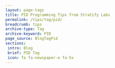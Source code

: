 ```yaml
---
layout: page-tags
title: PID Programming Tips from Stratify Labs
permalink: /tips/tag/pid/
breadcrumb: tips
archive-type: Tag
archive-keyword: PID
page_source: BlogTagPid
sections:
 intro: Blog
 brief: PID Tag
 icon: fa fa-newspaper-o fa-5x
---
```

